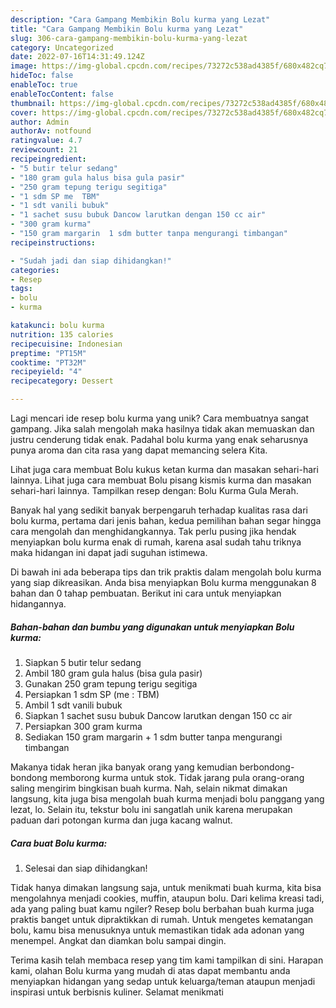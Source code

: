 ```yaml
---
description: "Cara Gampang Membikin Bolu kurma yang Lezat"
title: "Cara Gampang Membikin Bolu kurma yang Lezat"
slug: 306-cara-gampang-membikin-bolu-kurma-yang-lezat
category: Uncategorized
date: 2022-07-16T14:31:49.124Z
image: https://img-global.cpcdn.com/recipes/73272c538ad4385f/680x482cq70/bolu-kurma-foto-resep-utama.jpg
hideToc: false
enableToc: true
enableTocContent: false
thumbnail: https://img-global.cpcdn.com/recipes/73272c538ad4385f/680x482cq70/bolu-kurma-foto-resep-utama.jpg
cover: https://img-global.cpcdn.com/recipes/73272c538ad4385f/680x482cq70/bolu-kurma-foto-resep-utama.jpg
author: Admin
authorAv: notfound
ratingvalue: 4.7
reviewcount: 21
recipeingredient:
- "5 butir telur sedang"
- "180 gram gula halus bisa gula pasir"
- "250 gram tepung terigu segitiga"
- "1 sdm SP me  TBM"
- "1 sdt vanili bubuk"
- "1 sachet susu bubuk Dancow larutkan dengan 150 cc air"
- "300 gram kurma"
- "150 gram margarin  1 sdm butter tanpa mengurangi timbangan"
recipeinstructions:

- "Sudah jadi dan siap dihidangkan!"
categories:
- Resep
tags:
- bolu
- kurma

katakunci: bolu kurma 
nutrition: 135 calories
recipecuisine: Indonesian
preptime: "PT15M"
cooktime: "PT32M"
recipeyield: "4"
recipecategory: Dessert

---
```





Lagi mencari ide resep bolu kurma yang unik? Cara membuatnya sangat gampang. Jika salah mengolah maka hasilnya tidak akan memuaskan dan justru cenderung tidak enak. Padahal bolu kurma yang enak seharusnya punya aroma dan cita rasa yang dapat memancing selera Kita.





Lihat juga cara membuat Bolu kukus ketan kurma dan masakan sehari-hari lainnya. Lihat juga cara membuat Bolu pisang kismis kurma dan masakan sehari-hari lainnya. Tampilkan resep dengan: Bolu Kurma Gula Merah.

Banyak hal yang sedikit banyak berpengaruh terhadap kualitas rasa dari bolu kurma, pertama dari jenis bahan, kedua pemilihan bahan segar hingga cara mengolah dan menghidangkannya. Tak perlu pusing jika hendak menyiapkan bolu kurma enak di rumah, karena asal sudah tahu triknya maka hidangan ini dapat jadi suguhan istimewa.






Di bawah ini ada beberapa tips dan trik praktis dalam mengolah bolu kurma yang siap dikreasikan. Anda bisa menyiapkan Bolu kurma menggunakan 8 bahan dan 0 tahap pembuatan. Berikut ini cara untuk menyiapkan hidangannya.

<!--inarticleads1-->

##### Bahan-bahan dan bumbu yang digunakan untuk menyiapkan Bolu kurma:

1. Siapkan 5 butir telur sedang
1. Ambil 180 gram gula halus (bisa gula pasir)
1. Gunakan 250 gram tepung terigu segitiga
1. Persiapkan 1 sdm SP (me : TBM)
1. Ambil 1 sdt vanili bubuk
1. Siapkan 1 sachet susu bubuk Dancow larutkan dengan 150 cc air
1. Persiapkan 300 gram kurma
1. Sediakan 150 gram margarin + 1 sdm butter tanpa mengurangi timbangan


Makanya tidak heran jika banyak orang yang kemudian berbondong-bondong memborong kurma untuk stok. Tidak jarang pula orang-orang saling mengirim bingkisan buah kurma. Nah, selain nikmat dimakan langsung, kita juga bisa mengolah buah kurma menjadi bolu panggang yang lezat, lo. Selain itu, tekstur bolu ini sangatlah unik karena merupakan paduan dari potongan kurma dan juga kacang walnut. 

<!--inarticleads2-->

##### Cara buat Bolu kurma:


1. Selesai dan siap dihidangkan!

Tidak hanya dimakan langsung saja, untuk menikmati buah kurma, kita bisa mengolahnya menjadi cookies, muffin, ataupun bolu. Dari kelima kreasi tadi, ada yang paling buat kamu ngiler? Resep bolu berbahan buah kurma juga praktis banget untuk dipraktikkan di rumah. Untuk mengetes kematangan bolu, kamu bisa menusuknya untuk memastikan tidak ada adonan yang menempel. Angkat dan diamkan bolu sampai dingin. 

Terima kasih telah membaca resep yang tim kami tampilkan di sini. Harapan kami, olahan Bolu kurma yang mudah di atas dapat membantu anda menyiapkan hidangan yang sedap untuk keluarga/teman ataupun menjadi inspirasi untuk berbisnis kuliner. Selamat menikmati
